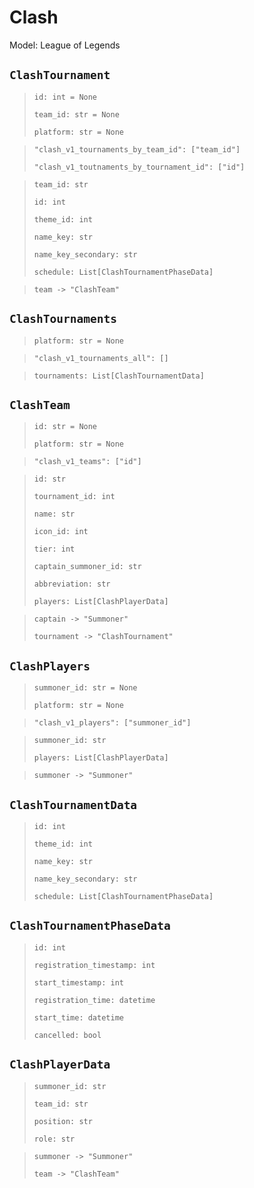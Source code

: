 # Clash
Model: League of Legends

## `ClashTournament` <Badge text="Pyot Core" vertical="middle"/> <Badge text="GET" vertical="middle"/>
>`id: int = None` <Badge text="param" type="warning" vertical="middle"/>
>
>`team_id: str = None` <Badge text="param" type="warning" vertical="middle"/>
>
>`platform: str = None` <Badge text="param" type="warning" vertical="middle"/>

>`"clash_v1_tournaments_by_team_id": ["team_id"]` <Badge text="endpoint" type="error" vertical="middle"/>
>
>`"clash_v1_toutnaments_by_tournament_id": ["id"]` <Badge text="endpoint" type="error" vertical="middle"/>

>`team_id: str`
>
>`id: int`
>
>`theme_id: int`
>
>`name_key: str`
>
>`name_key_secondary: str`
>
>`schedule: List[ClashTournamentPhaseData]`

>`team -> "ClashTeam"` <Badge text="bridge" type="error" vertical="middle"/>

## `ClashTournaments` <Badge text="Pyot Core" vertical="middle"/> <Badge text="GET" vertical="middle"/> <Badge text="Iterable" type="warning" vertical="middle"/>
>`platform: str = None` <Badge text="param" type="warning" vertical="middle"/>

>`"clash_v1_tournaments_all": []` <Badge text="endpoint" type="error" vertical="middle"/>

>`tournaments: List[ClashTournamentData]` <Badge text="Iterator" type="warning" vertical="middle"/>

## `ClashTeam` <Badge text="Pyot Core" vertical="middle"/> <Badge text="GET" vertical="middle"/>
>`id: str = None` <Badge text="param" type="warning" vertical="middle"/>
>
>`platform: str = None` <Badge text="param" type="warning" vertical="middle"/>

>`"clash_v1_teams": ["id"]` <Badge text="endpoint" type="error" vertical="middle"/>

>`id: str`
>
>`tournament_id: int`
>
>`name: str`
>
>`icon_id: int`
>
>`tier: int`
>
>`captain_summoner_id: str`
>
>`abbreviation: str`
>
>`players: List[ClashPlayerData]`

>`captain -> "Summoner"` <Badge text="bridge" type="error" vertical="middle"/>
>
>`tournament -> "ClashTournament"` <Badge text="bridge" type="error" vertical="middle"/>

## `ClashPlayers` <Badge text="Pyot Core" vertical="middle"/> <Badge text="GET" vertical="middle"/>
>`summoner_id: str = None` <Badge text="param" type="warning" vertical="middle"/>
>
>`platform: str = None` <Badge text="param" type="warning" vertical="middle"/>

>`"clash_v1_players": ["summoner_id"]` <Badge text="endpoint" type="error" vertical="middle"/>

>`summoner_id: str`
>
>`players: List[ClashPlayerData]`

>`summoner -> "Summoner"` <Badge text="bridge" type="error" vertical="middle"/>

## `ClashTournamentData` <Badge text="Pyot Static" vertical="middle"/>
>`id: int`
>
>`theme_id: int`
>
>`name_key: str`
>
>`name_key_secondary: str`
>
>`schedule: List[ClashTournamentPhaseData]`

## `ClashTournamentPhaseData` <Badge text="Pyot Static" vertical="middle"/>
>`id: int`
>
>`registration_timestamp: int`
>
>`start_timestamp: int`
>
>`registration_time: datetime`
>
>`start_time: datetime`
>
>`cancelled: bool`

## `ClashPlayerData` <Badge text="Pyot Static" vertical="middle"/>
>`summoner_id: str`
>
>`team_id: str`
>
>`position: str`
>
>`role: str`

>`summoner -> "Summoner"` <Badge text="bridge" type="error" vertical="middle"/>
>
>`team -> "ClashTeam"` <Badge text="bridge" type="error" vertical="middle"/>
